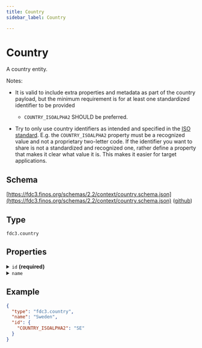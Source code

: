 ```yaml
---
title: Country
sidebar_label: Country

---
```


# Country

A country entity.

Notes:

- It is valid to include extra properties and metadata as part of the country payload, but the minimum requirement is for at least one standardized identifier to be provided

  - `COUNTRY_ISOALPHA2` SHOULD be preferred.

- Try to only use country identifiers as intended and specified in the [ISO standard](https://en.wikipedia.org/wiki/ISO_3166-1). E.g. the `COUNTRY_ISOALPHA2` property must be a recognized value and not a proprietary two-letter code. If the identifier you want to share is not a standardized and recognized one, rather define a property that makes it clear what value it is. This makes it easier for target applications.

## Schema

[https://fdc3.finos.org/schemas/2.2/context/country.schema.json](https://fdc3.finos.org/schemas/2.2/context/country.schema.json) ([github](https://github.com/finos/FDC3/tree/main/packages/fdc3-context/schemas/context/country.schema.json))

## Type

`fdc3.country`

## Properties

<details>
  <summary><code>id</code> <strong>(required)</strong></summary>

**type**: `object`

**Subproperties:**

<details>
  <summary><code>COUNTRY_ISOALPHA2</code></summary>

**type**: `string`

Two-letter ISO country code

</details>

<details>
  <summary><code>COUNTRY_ISOALPHA3</code></summary>

**type**: `string`

Three-letter ISO country code

</details>

<details>
  <summary><code>ISOALPHA2</code></summary>

**type**: `string`

Two-letter ISO country code. Deprecated in FDC3 2.0 in favour of the version prefixed with `COUNTRY_`.

</details>

<details>
  <summary><code>ISOALPHA3</code></summary>

**type**: `string`

Three-letter ISO country code. Deprecated in FDC3 2.0 in favour of the version prefixed with `COUNTRY_`.

</details>

</details>

<details>
  <summary><code>name</code></summary>

**type**: `string`

An optional human-readable name for the country

</details>

## Example

```json
{
  "type": "fdc3.country",
  "name": "Sweden",
  "id": {
    "COUNTRY_ISOALPHA2": "SE"
  }
}
```

